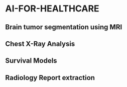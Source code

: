 # AI-FOR-HEALTHCARE

## Brain tumor segmentation using MRI

## Chest X-Ray Analysis 

## Survival Models

## Radiology Report extraction
